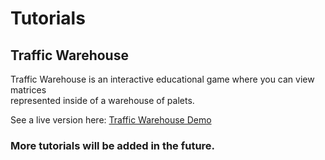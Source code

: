 # Tutorials

## Traffic Warehouse
Traffic Warehouse is an interactive educational game where you can view matrices  
represented inside of a warehouse of palets.

See a live version here: [Traffic Warehouse Demo](https://cmilcode.github.io/TrafficWarehouse/)



### More tutorials will be added in the future.